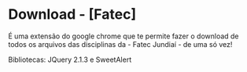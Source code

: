 # Download - [Fatec]

É uma extensão do google chrome que te permite fazer o download de todos os arquivos das disciplinas da - Fatec Jundiaí - de uma só vez!

Bibliotecas: JQuery 2.1.3 e SweetAlert
